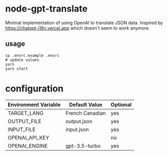 # node-gpt-translate

Minimal implementation of using OpenAI to translate JSON data. Inspired by <https://chatgpt-i18n.vercel.app> which doesn't seem to work anymore.

## usage

```shell
cp .envrc.example .envrc
# update values
yarn
yarn start
```

# configuration

| Environment Variable | Default Value   | Optional |
| -------------------- | --------------- | -------- |
| TARGET_LANG          | French Canadian | yes      |
| OUTPUT_FILE          | output.json     | yes      |
| INPUT_FILE           | input.json      | yes      |
| OPENAI_API_KEY       |                 | no       |
| OPENAI_ENGINE        | gpt-3.5-turbo   | yes      |
